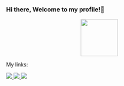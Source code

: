 ### Hi there, Welcome to my profile!👋

<!--
**lancer147741/lancer147741** is a ✨ _special_ ✨ repository because its `README.md` (this file) appears on your GitHub profile.

Here are some ideas to get you started:

- 🔭 I’m currently working on ...
- 🌱 I’m currently learning ...
- 👯 I’m looking to collaborate on ...
- 🤔 I’m looking for help with ...
- 💬 Ask me about ...
- 📫 How to reach me: ...
- 😄 Pronouns: ...
- ⚡ Fun fact: ...
-->
<div id="header" align="center">
  <img src="https://media.giphy.com/media/smGCEo5zsAXtK4bqAT/giphy.gif" width="100"/>
</div>
<div id="badges">
  <p></h2>My links:<p/>
  <a href="https://www.codewars.com/users/lancer147741/stats">
<img src= "https://img.shields.io/badge/Codewars-red?logo=Codewars&logoColor=white"/>
  <a href="https://codeforces.com/profile/Lancer147">
<img src = "https://img.shields.io/badge/Codeforces-white?logo=Codeforces"/>
  <a href="https://leetcode.com/lancerPTI">
<img src = "https://img.shields.io/badge/Leetcode-black?logo=leetcode"/>
    
</div> 

